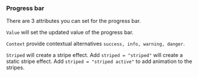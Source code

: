 ### Progress bar

There are 3 attributes you can set for the progress bar.

`Value` will set the updated value of the progress bar.

`Context` provide contextual alternatives `success, info, warning, danger`.

`Striped` will create a stripe effect. Add `striped = "striped"` will create a static stripe effect. Add `striped = "striped active"` to add animation to the stripes.
